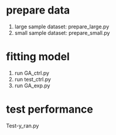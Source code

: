 # prepare data
1. large sample dataset: prepare_large.py
2. small sample dataset: prepare_small.py
# fitting model
1. run GA_ctrl.py
2. run test_ctrl.py
3. run GA_exp.py
# test performance
Test-y_ran.py
